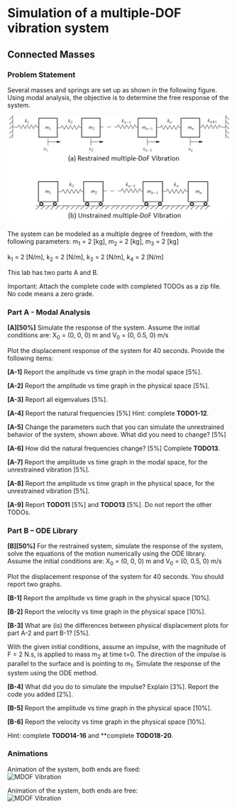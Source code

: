 # Simulation of a multiple-DOF vibration system
## Connected Masses


### Problem Statement
Several masses and springs are set up as shown in the following figure. Using modal analysis, the objective is to determine the free response of the system.

![drawer](./images/connected_masses.jpg)

The system can be modeled as a multiple degree of freedom, with the following parameters:
m<sub>1</sub> = 2 [kg], m<sub>2</sub> = 2 [kg], m<sub>3</sub> = 2 [kg] 

k<sub>1</sub> = 2 [N/m], k<sub>2</sub> = 2 [N/m], k<sub>3</sub> = 2 [N/m], k<sub>4</sub> = 2 [N/m]

This lab has two parts A and B.

Important: Attach the complete code with completed TODOs as a zip file. No code means a zero grade.


### Part A - Modal Analysis 
**[A][50%]** Simulate the response of the system. Assume the initial conditions are:
X<sub>0</sub> = (0, 0, 0) m and V<sub>0</sub> = (0, 0.5, 0) m/s

Plot the displacement response of the system for 40 seconds. Provide the following items:

**[A-1]** Report the amplitude vs time graph in the modal space [5%]. 

**[A-2]** Report the amplitude vs time graph in the physical space [5%].

**[A-3]** Report all eigenvalues [5%].

**[A-4]** Report the natural frequencies [5%] Hint: complete **TODO1-12**.

**[A-5]** Change the parameters such that you can simulate the unrestrained behavior of the system, shown above. What did you need to change? [5%]

**[A-6]** How did the natural frequencies change? [5%] Complete **TODO13**.  

**[A-7]** Report the amplitude vs time graph in the modal space, for the unrestrained vibration [5%]. 

**[A-8]** Report the amplitude vs time graph in the physical space, for the unrestrained vibration [5%].

**[A-9]** Report **TODO11** [5%] and **TODO13** [5%]. Do not report the other TODOs.


### Part B – ODE Library 
**[B][50%]** 
For the restrained system, simulate the response of the system, solve the equations of the motion numerically using the ODE library. Assume the initial conditions are:
X<sub>0</sub> = (0, 0, 0) m and V<sub>0</sub> = (0, 0.5, 0) m/s

Plot the displacement response of the system for 40 seconds. You should report two graphs. 

**[B-1]** Report the amplitude vs time graph in the physical space [10%]. 

**[B-2]** Report the velocity vs time graph in the physical space [10%].

**[B-3]** What are (is) the differences between physical displacement plots for part A-2 and part B-1? [5%].

With the given initial conditions, assume an impulse, with the magnitude of F = 2 N.s,  is applied to mass m<sub>2</sub> at time t=0. The direction of the impulse is parallel to the surface and is pointing to m<sub>1</sub>. Simulate the response of the system using the ODE method.

**[B-4]** What did you do to simulate the impulse? Explain [3%]. Report the code you added [2%].

**[B-5]** Report the amplitude vs time graph in the physical space [10%].

**[B-6]** Report the velocity vs time graph in the physical space [10%]. 

Hint: complete **TODO14-16** and **complete **TODO18-20**. 


### Animations
Animation of the system, both ends are fixed:\
![MDOF Vibration](./images/mdof_restrained.gif)


Animation of the system, both ends are free:\
![MDOF Vibration](./images/mdof_unrestrained.gif)
